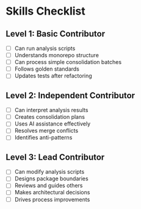 
# Skills Checklist

## Level 1: Basic Contributor
- [ ] Can run analysis scripts
- [ ] Understands monorepo structure
- [ ] Can process simple consolidation batches
- [ ] Follows golden standards
- [ ] Updates tests after refactoring

## Level 2: Independent Contributor
- [ ] Can interpret analysis results
- [ ] Creates consolidation plans
- [ ] Uses AI assistance effectively
- [ ] Resolves merge conflicts
- [ ] Identifies anti-patterns

## Level 3: Lead Contributor
- [ ] Can modify analysis scripts
- [ ] Designs package boundaries
- [ ] Reviews and guides others
- [ ] Makes architectural decisions
- [ ] Drives process improvements
